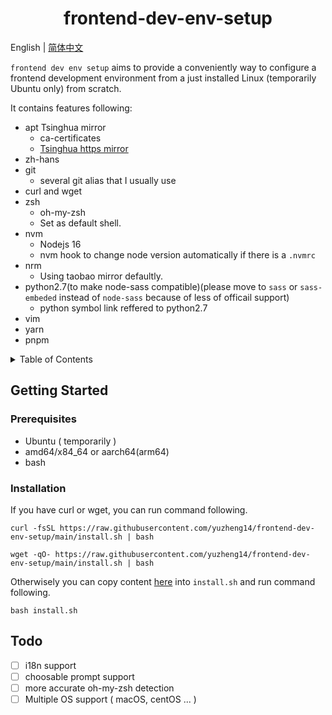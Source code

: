 <h1 align="center">frontend-dev-env-setup</h1>

English | [简体中文](https://github.com/yuzheng14/ubuntu-frontend-setup/blob/main/README.zh_CN.md)

`frontend dev env setup` aims to provide a conveniently way to configure a frontend development environment from a just installed Linux (temporarily Ubuntu only) from scratch.

It contains features following:

- apt Tsinghua mirror
  - ca-certificates
  - [Tsinghua https mirror](https://mirrors.tuna.tsinghua.edu.cn)
- zh-hans
- git
  - several git alias that I usually use
- curl and wget
- zsh
  - oh-my-zsh
  - Set as default shell.
- nvm
  - Nodejs 16
  - nvm hook to change node version automatically if there is a `.nvmrc`
- nrm
  - Using taobao mirror defaultly.
- python2.7(to make node-sass compatible)(please move to `sass` or `sass-embeded` instead of `node-sass` because of less of officail support)
  - python symbol link reffered to python2.7
- vim
- yarn
- pnpm

<details>
	<summary>Table of Contents</summary>

- [Getting Started](#getting-started)
	- [Prerequisites](#prerequisites)
	- [Installation](#installation)
- [Todo](#todo)

</details>

## Getting Started

### Prerequisites

- Ubuntu ( temporarily )
- amd64/x84_64 or aarch64(arm64)
- bash

### Installation

If you have curl or wget, you can run command following.

```shell
curl -fsSL https://raw.githubusercontent.com/yuzheng14/frontend-dev-env-setup/main/install.sh | bash
```

```shell
wget -qO- https://raw.githubusercontent.com/yuzheng14/frontend-dev-env-setup/main/install.sh | bash
```

Otherwisely you can copy content [here](https://raw.githubusercontent.com/yuzheng14/frontend-dev-env-setup/main/install.sh) into `install.sh` and run command following.

```shell
bash install.sh
```

## Todo

- [ ] i18n support
- [ ] choosable prompt support
- [ ] more accurate oh-my-zsh detection
- [ ] Multiple OS support ( macOS, centOS ... )

